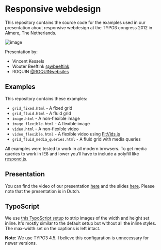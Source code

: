 # Responsive webdesign

This repository contains the source code for the examples used in our presentation about responsive webdesign at the TYPO3 congress 2012 in Almere, The Netherlands.

![image](http://i50.tinypic.com/8zl3ci.png)

Presentation by:

* Vincent Kessels
* Wouter Beeftink [@wbeeftink](https://twitter.com/wbeeftink)
* ROQUIN [@ROQUINwebsites](https://twitter.com/ROQUINwebsites)

## Examples

This repository contains these examples:

* `grid_fixed.html` - A fixed grid
* `grid_fluid.html` - A fluid grid
* `image.html` - A non-flexible image
* `image_flexible.html` - A flexible image
* `video.html` - A non-flexible video
* `video_flexible.html` - A flexible video using [FitVids.js](https://github.com/davatron5000/FitVids.js)
* `grid_fluid_media_queries.html` - A fluid grid with media queries

All examples were tested to work in all modern browsers. To get media queries to work in IE8 and lower you'll have to include a polyfill like [respond.js](https://github.com/scottjehl/Respond).

## Presentation

You can find the video of our presentation [here](http://vimeo.com/54006547) and the slides [here](http://www.slideshare.net/TYPO3Nederland/2-responsive-webdesign?ref=http://www.typo3congres.nl/programma/responsive-webdesign/). Please note that the presentation is in Dutch.

## TypoScript

We use [this TypoScript setup](css_styled_content.ts) to strip images of the width and height set inline. It's mostly similar to the default setup but without all the inline styles. The max-width set on the captions is left intact.

**Note:** We use TYPO3 4.5. I believe this configuration is unnecessary for newer versions.